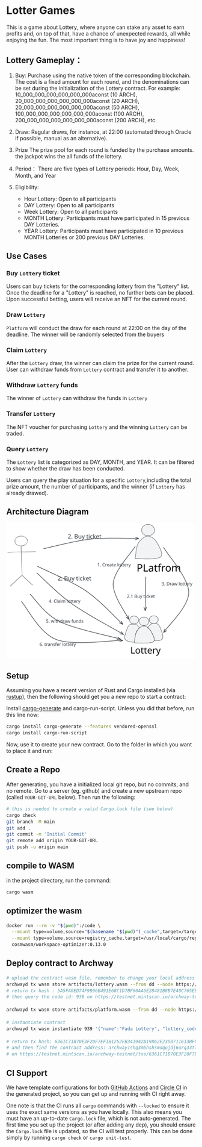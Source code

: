 # Lotter Games

This is a game about Lottery, where anyone can stake any asset to earn profits and, on top of that, have a chance of unexpected rewards, all while enjoying the fun. The most important thing is to have joy and happiness!

## Lottery  Gameplay：

1. Buy:
   Purchase using the native token of the corresponding blockchain. The cost is a fixed amount for each round, and the denominations can be set during the initialization of the Lottery contract. 
   For example: 10_000_000_000_000_000_000aconst (10 ARCH), 20_000_000_000_000_000_000aconst (20 ARCH), 20_000_000_000_000_000_000aconst (50 ARCH), 100_000_000_000_000_000_000aconst (100 ARCH), 200_000_000_000_000_000_000aconst (200 ARCH), etc.

2. Draw:
   Regular draws, for instance, at 22:00 (automated through Oracle if possible, manual as an alternative).

3. Prize
   The prize pool for each round is funded by the purchase amounts. the jackpot wins the all funds of the lottery.

4. Period：
   There are five types of Lottery periods: Hour, Day, Week, Month, and Year
   
5.  Eligibility: 
    - Hour Lottery: Open to all participants
    - DAY Lottery: Open to all participants
    - Week Lottery: Open to all participants
    - MONTH Lottery: Participants must have participated in 15 previous DAY Lotteries. 
    - YEAR Lottery: Participants must have participated in 10 previous MONTH Lotteries or 200 previous DAY Lotteries.

## Use Cases

### Buy `Lottery` ticket

Users can buy tickets for the corresponding lottery from the "Lottery" list. Once the deadline for a "Lottery" is reached, no further bets can be placed. Upon successful betting, users will receive an NFT for the current round.

### Draw `Lottery` 

`Platform` will conduct the draw for each round at 22:00 on the day of the deadline. The winner will be randomly selected from the buyers

### Claim `Lottery` 

After the `Lottery` draw, the winner can claim the prize for the current round. User can withdraw funds from `Lottery` contract and transfer it to another.

### Withdraw `Lottery` funds 

The winner of `Lottery` can withdraw the funds in `Lottery`

### Transfer `Lottery` 

The NFT voucher for purchasing `Lottery` and the winning `Lottery` can be traded.

### Query `Lottery` 

The `Lottery` list is categorized as DAY, MONTH, and YEAR. It can be filtered to show whether the draw has been conducted.

Users can query the play situation for a specific `Lottery`,including the total prize amount, the number of participants, and the winner (if `Lottery` has already drawed).

## Architecture Diagram

![avatar](lottery-arch.svg)

## Setup

Assuming you have a recent version of Rust and Cargo installed
(via [rustup](https://rustup.rs/)),
then the following should get you a new repo to start a contract:

Install [cargo-generate](https://github.com/ashleygwilliams/cargo-generate) and cargo-run-script.
Unless you did that before, run this line now:

```sh
cargo install cargo-generate --features vendored-openssl
cargo install cargo-run-script
```

Now, use it to create your new contract.
Go to the folder in which you want to place it and run:

## Create a Repo

After generating, you have a initialized local git repo, but no commits, and no remote.
Go to a server (eg. github) and create a new upstream repo (called `YOUR-GIT-URL` below).
Then run the following:

```sh
# this is needed to create a valid Cargo.lock file (see below)
cargo check
git branch -M main
git add .
git commit -m 'Initial Commit'
git remote add origin YOUR-GIT-URL
git push -u origin main
```

## compile to WASM
in the project directory, run the command:
```sh
cargo wasm
```

## optimizer the wasm
```sh
docker run --rm -v "$(pwd)":/code \
  --mount type=volume,source="$(basename "$(pwd)")_cache",target=/target \
  --mount type=volume,source=registry_cache,target=/usr/local/cargo/registry \
  cosmwasm/workspace-optimizer:0.13.0
```

## Deploy contract to Archway
```sh
# upload the contract wasm file, remember to change your local address
archwayd tx wasm store artifacts/lottery.wasm --from dd --node https://rpc.constantine.archway.tech:443 --chain-id constantine-3 --gas 5000000 --fees 5000000000000000000aconst	
# return tx hash : 5A5FA0ED74F9996B491E68C1D7BF60AA6E28481B8B7E40C765EE9223137B4F4B
# then query the code id: 938 on https://testnet.mintscan.io/archway-testnet/txs/5A5FA0ED74F9996B491E68C1D7BF60AA6E28481B8B7E40C765EE9223137B4F4B

archwayd tx wasm store artifacts/platform.wasm --from dd --node https://rpc.constantine.archway.tech:443 --chain-id constantine-3 --gas 5000000 --fees 5000000000000000000aconst

# instantiate contract
archwayd tx wasm instantiate 939 '{"name":"Fada Lottery", "lottery_code_id":938}' --from dd --node https://rpc.constantine.archway.tech:443 --chain-id constantine-3 --gas 5000000 --fees 5000000000000000000aconst --label testdev --admin archway1pzszxc78dc4k5zs6j3pnuw9w4vmfx276qjsl6n

# return tx hash: 6361C71B70E3F20F7EF1B1252FB341942A19862E23D8711613BFCBB557616BC5 
# and then find the contract address: archway1shq3m5hshsmdqujdj6urq33tl56y2t6v95x3f0ju5z46aqpm7wessmev0m
# on https://testnet.mintscan.io/archway-testnet/txs/6361C71B70E3F20F7EF1B1252FB341942A19862E23D8711613BFCBB557616BC5
```

## CI Support

We have template configurations for both [GitHub Actions](.github/workflows/Basic.yml)
and [Circle CI](.circleci/config.yml) in the generated project, so you can
get up and running with CI right away.

One note is that the CI runs all `cargo` commands
with `--locked` to ensure it uses the exact same versions as you have locally. This also means
you must have an up-to-date `Cargo.lock` file, which is not auto-generated.
The first time you set up the project (or after adding any dep), you should ensure the
`Cargo.lock` file is updated, so the CI will test properly. This can be done simply by
running `cargo check` or `cargo unit-test`.

